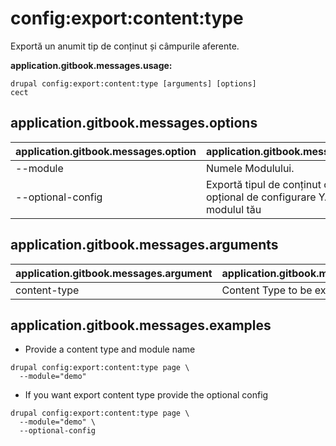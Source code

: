 # config:export:content:type
Exportă un anumit tip de conținut și câmpurile aferente.

**application.gitbook.messages.usage:**
```
drupal config:export:content:type [arguments] [options]
cect
```

## application.gitbook.messages.options
application.gitbook.messages.option | application.gitbook.messages.details
-------|-------------
--module | Numele Modulului.
--optional-config | Exportă tipul de conținut ca un fișier opțional de configurare YAML în modulul tău

## application.gitbook.messages.arguments
application.gitbook.messages.argument | application.gitbook.messages.details
---------|-------------
content-type | Content Type to be exported

## application.gitbook.messages.examples
* Provide a content type  and module name
```
drupal config:export:content:type page \
  --module="demo"
```
* If you want export content type provide the optional config
```
drupal config:export:content:type page \
  --module="demo" \
  --optional-config
```

